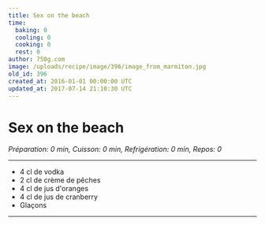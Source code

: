 ```yaml
---
title: Sex on the beach
time:
  baking: 0
  cooling: 0
  cooking: 0
  rest: 0
author: 750g.com
image: /uploads/recipe/image/396/image_from_marmiton.jpg
old_id: 396
created_at: 2016-01-01 00:00:00 UTC
updated_at: 2017-07-14 21:10:30 UTC
---
```


# Sex on the beach

_Préparation: 0 min, Cuisson: 0 min, Refrigération: 0 min, Repos: 0_

---

- 4 cl de vodka
- 2 cl de crème de pêches
- 4 cl de jus d'oranges
- 4 cl de jus de cranberry
- Glaçons

---
